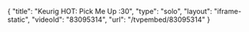 {
    "title": "Keurig HOT: Pick Me Up :30",
    "type": "solo",
    "layout": "iframe-static",
    "videoId": "83095314",
    "url": "\/tvpembed\/83095314"
}